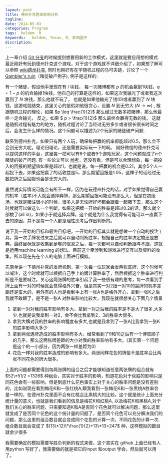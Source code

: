 ```yaml
---
layout: post
title: 德州扑克胜率影响分析
tagline:
date: 2014-05-03
categories: Program
tags:  holdem  R
keywords:   holdem, Texas, R, 影响因子
discription: 
---
```


上一章介绍 [Git 分支][branch]的时候提到想要用新的工作模式，这里就是要应用想的模式. 最近刚好有玩到德州扑克这个游戏，对于这个游戏就不详细介绍了，如果想了解可以参照 [wiki德州扑克][holdem], 同时也刚好有在学随机过程的马可夫链，讨论了一个 [Gambler's ruin][gambler]（赌徒破产例子), 例子是这样的:

有一个赌徒，假设他手里现在有 $i$ 块钱， 每一次赌博都有 $p$ 的机会赢到1块钱，$q = 1-p$ 的机会输掉1块钱，他自己的打算是这样的，如果这次我输光了或者我这次赢到了 $N$ 块钱，那么他就不玩了， 也就是如果他输光了钱(0)或者赢到了 $N$ 块钱，这游戏就结束，这里关心的是假如他很贪心，设置 $N$ 到无穷大 ($N \rightarrow \infty$) , 根据随机过程的理论，如果 $p \leq \frac{1}{2}$ 那么经过无数多把赌博，那么他最终一定会输光， 反之，如果 $ p > \frac{1}{2}$ 那么最终会赢得无数的钱。 这就是随机过程有魅力的地方，随机过程讨论了当经过无穷多步或者很长很长时间之后，会发生什么样的情况。这个问题可以描述为2个玩家的赌徒破产问题.
        
  联系到德州扑克，如果只有两个人玩，确保每把赢的机率都能超过0.5，那么会不会到无穷大呢。理论归理论，还是需要实际玩一下的啊。 刚好微信的德州扑克可以提供这样的平台，这里每一把可以有6个或者9个游戏玩家，这个问题就成了n个赌徒的破产问题. 有一些论文可以 [参考][nplayer]，还没有看，但是可以合理想象，每一把投入的回报的期望值如果是超过1，也就是说，每一把赢的机会是0.21，其余5个人一起投下去，如果这把赢了的话收益是5，那么期望回报是1.05，这样子的话经过无数把牌之后回报也会是无穷大的。

虽然说实际情况可能会有所不一样，因为在玩德州扑克的话，对手如果觉得自己赢的机率（胜率)不大就会选择弃牌，那么期望回报可能没有那么大，但是在初级场，也就是赌注很小的时候，很多人是无论牌好坏都会跟着一起赌下去，那么这个时候就可以做这么一个判断，如果这把牌一开始的胜率是超过0.2的话，那么就全部梭了(all in)，如果小于就选择弃牌。这个就是为什么我觉得有可能可以一直赢下去的原因，并不是每一个人都是理性思考后作出判断的。

说下我一开始的目标和最终目标吧，一开始的目标其实就是想做一个自动的投注工具，第一次手牌发过来之后就可以自动判断胜率，根据自己的胜率决定梭还是放弃。最终目标就是收集到足够的信息之后，每一次都可以自动判断跟与不跟，这就是运用machine learning 的想法。目前这个牵涉到和游戏进行交互以及资料的收集，所以现在先在个人的电脑上面进行模拟。

先简单讲一下德州扑克的发牌机制，第一次每一位玩家会发两张底牌，这个时候可以喊注，这个时候就可以根据自己手上的牌计算胜率了，然后根据这个胜率进行判断是不是要喊注。关心这两张牌的胜率引起了我一些很有趣的思考，每一次看到手牌上面有一对的时候就会觉得格外兴奋，但是其实一对2跟一对10的赢牌的机率差距还是蛮大的，另外有的人也是看到手上有一张A也是格外开心，拿到一张K之后我就不敢跟了，是不是一张A 对胜率影响比较大，我现在就很想关心下面几个情景

1. 拿到一对对我的胜率影响有多大，拿到一对之后我的胜率是不是大了很多,大多少.也就是说我拿到一对2，会不会比我拿到2，3的胜率大很多。
2. 拿到大牌对我的胜率的影响程度有多大,也就是我拿到了一张A比我拿到一张K的胜率影响大多少
3. 拿到两张连牌造成的胜率影响有多大，经常看到了9和10之后有一个博取顺子的几乎，那么这两张牌差距的大小对我的胜率影响有多大。(其实第一个问题是这个的一小部分，因为两张一样差距为0)
4. 花色一样对我的胜率造成的影响有多大。两张同样花色的牌是不是胜率会比两张不同花色的牌大很多。

上面的问题都需要得到每两张牌的组合之后才能够知道任意两张牌的组合就有 $52\*51/2 =1326$ 种组合，其实对于胜率的影响，知道花色对于获胜的影响只是同花色会有一些影响，但是到底什么花色事实上对于关心的胜率问题是没有差别的，比如说现在看到梅花K和一张红桃A,跟我看到一张梅花K和一张黑桃A胜率会是一样的，在德州扑克里面不会有红桃会比黑桃大的比较。这个就是统计上面充分统计量的意义，也就是我们看到的信息是梅花K和红桃A, 以及梅花K和黑桃A,对于我们关心的胜率问题，只需要知道K和A是否同个花色就可以解决问题，那么这里就变成了是否同个花色的这个统计量的问题了，是否同个花色可以充分解决我们的问题，那么这里的组合数目就会变成同个花色的计算一次，不同花色的计算一次.组合数目就会变成了 $(13\*12)\*\frac{1}{2}+13\*13=247$ 种，这样模拟的数目就会少很多

我需要确定的模拟需要写胜负判断的程式来做，这个其实在 github 上面已经有人用python 写好了，我需要做的就是把它的input 和output 学会，然后就可以用了。


[gambler]: http://en.wikipedia.org/wiki/Gambler%27s_ruin
[nplayer]: http://www.sciencedirect.com/science/article/pii/S0196885804000363
[holdem]: http://en.wikipedia.org/wiki/Texas_hold_%27em
[branch]: http://blog.xjchen.net/book/2014/04/30/git3/
<!-- []: {{BASE_PATH}}/images/a.png -->
<!-- {%highlight html%} {%endhighlight%}-->

